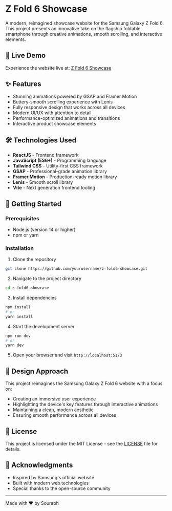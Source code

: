 # Z Fold 6 Showcase

A modern, reimagined showcase website for the Samsung Galaxy Z Fold 6. This project presents an innovative take on the flagship foldable smartphone through creative animations, smooth scrolling, and interactive elements.


## 🌟 Live Demo

Experience the website live at: [Z Fold 6 Showcase](https://z-fold6-showcase.vercel.app/)

## ✨ Features

- Stunning animations powered by GSAP and Framer Motion
- Buttery-smooth scrolling experience with Lenis
- Fully responsive design that works across all devices
- Modern UI/UX with attention to detail
- Performance-optimized animations and transitions
- Interactive product showcase elements

## 🛠️ Technologies Used

- **ReactJS** - Frontend framework
- **JavaScript (ES6+)** - Programming language
- **Tailwind CSS** - Utility-first CSS framework
- **GSAP** - Professional-grade animation library
- **Framer Motion** - Production-ready motion library
- **Lenis** - Smooth scroll library
- **Vite** - Next generation frontend tooling

## 🚀 Getting Started

### Prerequisites

- Node.js (version 14 or higher)
- npm or yarn

### Installation

1. Clone the repository
```bash
git clone https://github.com/yourusername/z-fold6-showcase.git
```

2. Navigate to the project directory
```bash
cd z-fold6-showcase
```

3. Install dependencies
```bash
npm install
# or
yarn install
```

4. Start the development server
```bash
npm run dev
# or
yarn dev
```

5. Open your browser and visit `http://localhost:5173`


## 🎨 Design Approach

This project reimagines the Samsung Galaxy Z Fold 6 website with a focus on:
- Creating an immersive user experience
- Highlighting the device's key features through interactive animations
- Maintaining a clean, modern aesthetic
- Ensuring smooth performance across all devices



## 📝 License

This project is licensed under the MIT License - see the [LICENSE](LICENSE) file for details.

## 🙏 Acknowledgments

- Inspired by Samsung's official website
- Built with modern web technologies
- Special thanks to the open-source community

---

Made with ❤️ by Sourabh
